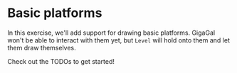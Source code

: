 # Basic platforms

In this exercise, we'll add support for drawing basic platforms. GigaGal won't be able to interact with them yet, but `Level` will hold onto them and let them draw themselves.

Check out the TODOs to get started!